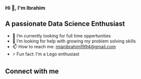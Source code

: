 ### Hi 👋, I'm Ibrahim

  ## A passionate Data Science Enthusiast 

- 🔭 I’m currently looking for full time oppertunities
- 🤔 I’m looking for help with growing my problem solving skills
- 📫 How to reach me: mianibrahim1994@gmail.com
- ⚡ Fun fact: I'm a Lego enthusiast

## Connect with me


